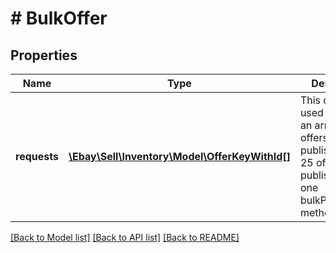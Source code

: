 # # BulkOffer

## Properties

Name | Type | Description | Notes
------------ | ------------- | ------------- | -------------
**requests** | [**\Ebay\Sell\Inventory\Model\OfferKeyWithId[]**](OfferKeyWithId.md) | This container is used to pass in an array of offers to publish. Up to 25 offers can be published with one bulkPublishOffer method. | [optional]

[[Back to Model list]](../../README.md#models) [[Back to API list]](../../README.md#endpoints) [[Back to README]](../../README.md)
